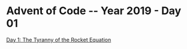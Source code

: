 # Advent of Code -- Year 2019 - Day 01

[Day 1: The Tyranny of the Rocket Equation](https://adventofcode.com/2019/day/1)
